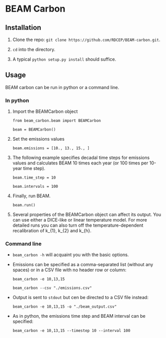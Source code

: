 # BEAM Carbon

## Installation
1. Clone the repo: `git clone https://github.com/RDCEP/BEAM-carbon.git`.

2. `cd` into the directory.

3. A typical `python setup.py install` should suffice.
  
## Usage
BEAM carbon can be run in python or a command line. 

### In python

1. Import the BEAMCarbon object 
   
    `from beam_carbon.beam import BEAMCarbon`
    
    `beam = BEAMCarbon()`

2. Set the emissions values

    `beam.emissions = [10., 13., 15., ]`
    
3. The following example specifies decadal time steps for emissions values and calculates
   BEAM 10 times each year (or 100 times per 10-year time step).

    `beam.time_step = 10` 
    
    `beam.intervals = 100`
    
4. Finally, run BEAM.

    `beam.run()`
    
5. Several properties of the BEAMCarbon object can affect its output. You
   can use either a DICE-like or linear temperature model. For more detailed
   runs you can also turn off the temperature-dependent recalibration of k_{1},
   k_{2} and k_{h}. 
   
### Command line

* `beam_carbon -h` will acquaint you with the basic options.

* Emissions can be specified as a comma-separated list (without any spaces) 
  or in a CSV file with no header row or column:
    
    `beam_carbon -e 10,13,15`
    
    `beam_carbon --csv "./emissions.csv"`
    
* Output is sent to `stdout` but cen be directed to a CSV file instead:
 
    `beam_carbon -e 10,13,15 -o "./beam_output.csv"`
    
* As in python, the emissions time step and BEAM interval can be specified:

    `beam_carbon -e 10,13,15 --timestep 10 --interval 100`